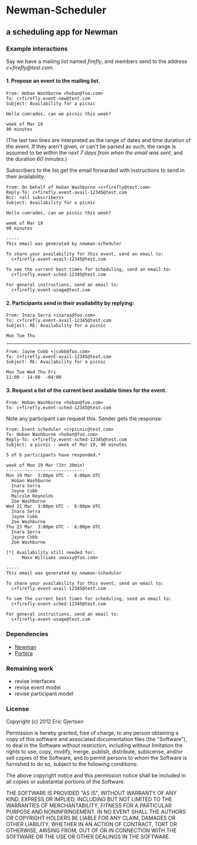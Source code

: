 # Newman-Scheduler
## a scheduling app for Newman

### Example interactions

Say we have a mailing list named _firefly_, and members send to the address
_c+firefly@test.com_.
 
#### 1. Propose an event to the mailing list.

    From: Hoban Washburne <hoban@foo.com>
    To: c+firefly.event-new@test.com
    Subject: Availability for a picnic

    Hello comrades, can we picnic this week?
    
    week of Mar 19
    90 minutes
    
(The last two lines are interpreted as the range of dates and time duration of 
the event. If they aren't given, or can't be parsed as such, the range is 
assumed to be within the _next 7 days from when the email was sent_, and the 
duration _60 minutes_.)

Subscribers to the list get the email forwarded with instructions to send in 
their availability.

    From: On behalf of Hoban Washburne <c+firefly@test.com>
    Reply-To: c+firefly.event-avail-12345@test.com
    Bcc: <all subscribers>
    Subject: Availability for a picnic

    Hello comrades, can we picnic this week?

    week of Mar 19
    90 minutes
    
    -----
    This email was generated by newman-scheduler

    To share your availability for this event, send an email to:
      c+firefly.event-avail-12345@test.com

    To see the current best times for scheduling, send an email to:
      c+firefly.event-sched-12345@test.com   

    For general instructions, send an email to:
      c+firefly.event-usage@test.com
      
       
#### 2. Participants send in their availability by replying:

    From: Inara Serra <inaras@foo.com>
    To: c+firefly.event-avail-12345@test.com
    Subject: RE: Availability for a picnic

    Mon Tue Thu
    
------
    
    From: Jayne Cobb <jcobb@foo.com>
    To: c+firefly.event-avail-12345@test.com
    Subject: RE: Availability for a picnic

    Mon Tue Wed Thu Fri
    11:00 - 14:00  -04:00
    
    
#### 3. Request a list of the current best available times for the event.

    From: Hoban Washburne <hoban@foo.com>
    To: c+firefly.event-sched-12345@test.com

Note any participant can request this. Sender gets the response:

    From: Event scheduler <c+picnic@test.com>
    To: Hoban Washburne <hoban@foo.com>
    Reply-To: c+firefly.event-sched-12345@test.com
    Subject: a picnic - week of Mar 19, 90 minutes
    
    5 of 6 participants have responded.*
    
    week of Mon 19 Mar (1hr 30min) 
    ------------------------------
    Mon 19 Mar  3:00pm UTC -  6:00pm UTC
      Hoban Washburne
      Inara Serra
      Jayne Cobb
      Malcolm Reynolds
      Zoe Washburne
    Wed 21 Mar  3:00pm UTC -  6:00pm UTC
      Inara Serra
      Jayne Cobb
      Zoe Washburne
    Thu 23 Mar  3:00pm UTC -  6:00pm UTC
      Inara Serra
      Jayne Cobb
      Zoe Washburne

    [*] Availability still needed for:
          Maxx Williams <maxxy@foo.com> 

    -----
    This email was generated by newman-scheduler

    To share your availability for this event, send an email to:
      c+firefly.event-avail-12345@test.com

    To see the current best times for scheduling, send an email to:
      c+firefly.event-sched-12345@test.com   

    For general instructions, send an email to:
      c+firefly.event-usage@test.com

          

### Dependencies

  - [Newman](https://github.com/mendicant-university/newman)
  - [Portera](https://github.com/ericgj/portera)
  

### Remaining work

  - revise interfaces
  - revise event model
  - revise participant model
  

### License

Copyright (c) 2012 Eric Gjertsen

Permission is hereby granted, free of charge, to any person obtaining a copy of 
this software and associated documentation files (the "Software"), to deal in 
the Software without restriction, including without limitation the rights to 
use, copy, modify, merge, publish, distribute, sublicense, and/or sell copies of
 the Software, and to permit persons to whom the Software is furnished to do so,
 subject to the following conditions:

The above copyright notice and this permission notice shall be included in all 
copies or substantial portions of the Software.

THE SOFTWARE IS PROVIDED "AS IS", WITHOUT WARRANTY OF ANY KIND, EXPRESS OR 
IMPLIED, INCLUDING BUT NOT LIMITED TO THE WARRANTIES OF MERCHANTABILITY, FITNESS
 FOR A PARTICULAR PURPOSE AND NONINFRINGEMENT. IN NO EVENT SHALL THE AUTHORS OR 
COPYRIGHT HOLDERS BE LIABLE FOR ANY CLAIM, DAMAGES OR OTHER LIABILITY, WHETHER 
IN AN ACTION OF CONTRACT, TORT OR OTHERWISE, ARISING FROM, OUT OF OR IN 
CONNECTION WITH THE SOFTWARE OR THE USE OR OTHER DEALINGS IN THE SOFTWARE.
